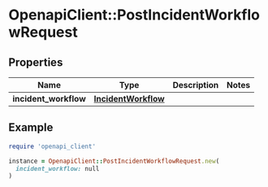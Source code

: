 # OpenapiClient::PostIncidentWorkflowRequest

## Properties

| Name | Type | Description | Notes |
| ---- | ---- | ----------- | ----- |
| **incident_workflow** | [**IncidentWorkflow**](IncidentWorkflow.md) |  |  |

## Example

```ruby
require 'openapi_client'

instance = OpenapiClient::PostIncidentWorkflowRequest.new(
  incident_workflow: null
)
```

